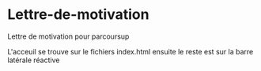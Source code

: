 # Lettre-de-motivation
Lettre de motivation pour parcoursup 

L'acceuil se trouve sur le fichiers index.html ensuite le reste est sur la barre latérale réactive
